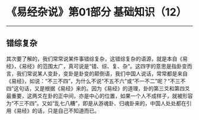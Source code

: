 # 《易经杂说》第01部分 基础知识（12）

------

## 错综复杂

其次要了解的，我们常常说某件事错综复杂，这错综复杂的语源，就是本自《易经》，《易经》的范围太广，真可说是“错、综、复、杂”。这四字的意思是指卦变而言，我们常说某人变卦，变卦是卦变的颠倒语，我们中国人说话，常常都是来自《易经》，如说：“不三不四”，为什么不说“不五不六”或“不一不二”呢？“不三不四”这句话，又是根据《易经》来的。因为《易经》的道理，卦的第三爻和第四爻最重要，这两爻在卦的正中间，亦是中心的位置，如果一个人不成样子，就被形容为“不三不四”。又如“乱七八糟”，即是从游魂卦、归魂卦来的，中国人处处都在引用《易经》的话，只是自己不知道而已。